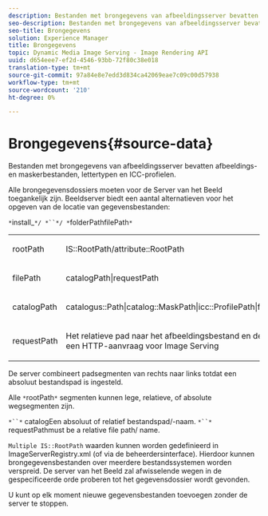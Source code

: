 ```yaml
---
description: Bestanden met brongegevens van afbeeldingsserver bevatten afbeeldings- en maskerbestanden, lettertypen en ICC-profielen.
seo-description: Bestanden met brongegevens van afbeeldingsserver bevatten afbeeldings- en maskerbestanden, lettertypen en ICC-profielen.
seo-title: Brongegevens
solution: Experience Manager
title: Brongegevens
topic: Dynamic Media Image Serving - Image Rendering API
uuid: d654eee7-ef2d-4546-93bb-72f80c38e018
translation-type: tm+mt
source-git-commit: 97a84e8e7edd3d834ca42069eae7c09c00d57938
workflow-type: tm+mt
source-wordcount: '210'
ht-degree: 0%

---
```



# Brongegevens{#source-data}

Bestanden met brongegevens van afbeeldingsserver bevatten afbeeldings- en maskerbestanden, lettertypen en ICC-profielen.

Alle brongegevensdossiers moeten voor de Server van het Beeld toegankelijk zijn. Beeldserver biedt een aantal alternatieven voor het opgeven van de locatie van gegevensbestanden:

`*`install_`*/ *``*/ *`folderPathfilePath`*`

<table id="simpletable_26686444C7EF46D6BC4C0490C8010BF9"> 
 <tr class="strow"> 
  <td class="stentry"> <p><span class="codeph"> <span class="varname"> rootPath</span></span> </p></td> 
  <td class="stentry"> <p><span class="codeph"> IS::RootPath/attribute::RootPath</span> </p></td> 
 </tr> 
 <tr class="strow"> 
  <td class="stentry"> <p><span class="codeph"> <span class="varname"> filePath  </span></span> </p></td> 
  <td class="stentry"> <p><span class="codeph"> catalogPath|requestPath</span> </p></td> 
 </tr> 
 <tr class="strow"> 
  <td class="stentry"> <p><span class="codeph"> <span class="varname"> catalogPath</span></span> </p></td> 
  <td class="stentry"> <p><span class="codeph"> catalogus::Path|catalog::MaskPath|icc::ProfilePath|font::FontPath|font::MetricsPath</span> </p></td> 
 </tr> 
 <tr class="strow"> 
  <td class="stentry"> <p><span class="codeph"> <span class="varname"> requestPath</span></span> </p></td> 
  <td class="stentry"> <p><span class="codeph"> Het relatieve pad naar het afbeeldingsbestand en de naam die zijn opgegeven in een HTTP-aanvraag voor Image Serving</span> </p></td> 
 </tr> 
</table>

De server combineert padsegmenten van rechts naar links totdat een absoluut bestandspad is ingesteld.

Alle `*`rootPath`*` segmenten kunnen lege, relatieve, of absolute wegsegmenten zijn.

`*``*` catalogEen absoluut of relatief bestandspad/-naam. `*``*` requestPathmust be a relative file path/ name.

`Multiple IS::RootPath` waarden kunnen worden gedefinieerd in ImageServerRegistry.xml (of via de beheerdersinterface). Hierdoor kunnen brongegevensbestanden over meerdere bestandssystemen worden verspreid. De server van het Beeld zal afwisselende wegen in de gespecificeerde orde proberen tot het gegevensdossier wordt gevonden.

U kunt op elk moment nieuwe gegevensbestanden toevoegen zonder de server te stoppen.

